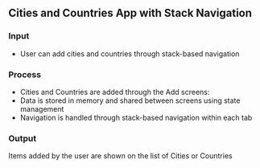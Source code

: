 ## Cities and Countries App with Stack Navigation

### Input

- User can add cities and countries through stack-based navigation



### Process

- Cities and Countries are added through the Add screens:
- Data is stored in memory and shared between screens using state management
- Navigation is handled through stack-based navigation within each tab

### Output

Items added by the user are shown on the list of Cities or Countries



